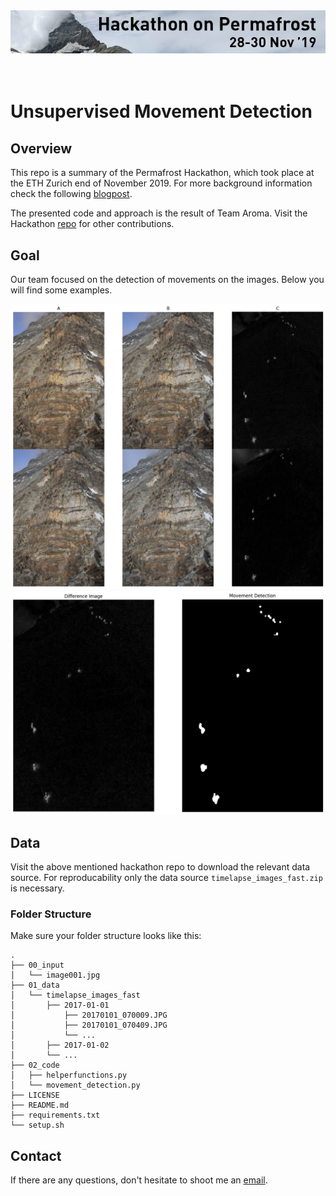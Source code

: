 <div>
<img src="./00_input/image001.jpg" alt="header" width="750"/>
</div>
<br>
<br>

# Unsupervised Movement Detection

## Overview
This repo is a summary of the Permafrost Hackathon, which took place at the ETH Zurich end of November 2019.
For more background information check the following [blogpost](https://www.statworx.com/ch/blog).

The presented code and approach is the result of Team Aroma.
Visit the Hackathon [repo](https://github.com/ETHZ-TEC/permafrostanalytics) for other contributions.

## Goal

Our team focused on the detection of movements on the images. Below you will find some examples.

![img1](00_input/movement.png)
![img2](00_input/change_map_exmpl1.png)

## Data
Visit the above mentioned hackathon repo to download the relevant data source.
For reproducability only the data source `timelapse_images_fast.zip` is necessary.

### Folder Structure
Make sure your folder structure looks like this:

```
.
├── 00_input
│   └── image001.jpg
├── 01_data
│   └── timelapse_images_fast
│       ├── 2017-01-01
│           ├── 20170101_070009.JPG
│           ├── 20170101_070409.JPG
│           └── ...
│       ├── 2017-01-02
│       └── ...
├── 02_code
│   ├── helperfunctions.py
│   └── movement_detection.py
├── LICENSE
├── README.md
├── requirements.txt
└── setup.sh
```

## Contact
If there are any questions, don't hesitate to shoot me an [email](fran.peric@statworx.com).